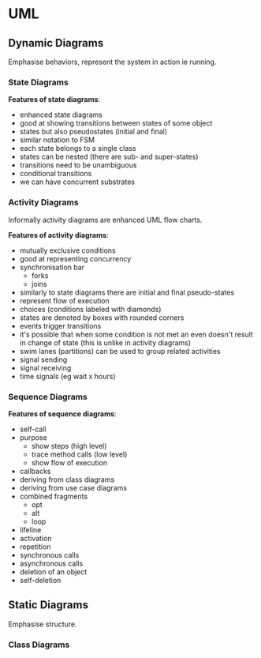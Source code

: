 # UML

## Dynamic Diagrams

Emphasise behaviors, represent the system in action ie running.

### State Diagrams

**Features of state diagrams**:

-   enhanced state diagrams
-   good at showing transitions between states of some object
-   states but also pseudostates (initial and final)
-   similar notation to FSM
-   each state belongs to a single class
-   states can be nested (there are sub- and super-states)
-   transitions need to be unambiguous
-   conditional transitions
-   we can have concurrent substrates

### Activity Diagrams

Informally activity diagrams are enhanced UML flow charts.

**Features of activity diagrams**:

-   mutually exclusive conditions
-   good at representing concurrency
-   synchronisation bar
    -   forks
    -   joins
-   similarly to state diagrams there are initial and final pseudo-states
-   represent flow of execution
-   choices (conditions labeled with diamonds)
-   states are denoted by boxes with rounded corners
-   events trigger transitions
-   it's possible that when some condition is not met an even doesn't result in
    change of state (this is unlike in activity diagrams)
-   swim lanes (partitions) can be used to group related activities
-   signal sending
-   signal receiving
-   time signals (eg wait x hours)

### Sequence Diagrams

**Features of sequence diagrams**:

-   self-call
-   purpose
    -   show steps (high level)
    -   trace method calls (low level)
    -   show flow of execution
-   callbacks
-   deriving from class diagrams
-   deriving from use case diagrams
-   combined fragments
    -   opt
    -   alt
    -   loop
-   lifeline
-   activation
-   repetition
-   synchronous calls
-   asynchronous calls
-   deletion of an object
-   self-deletion

## Static Diagrams

Emphasise structure.

### Class Diagrams
